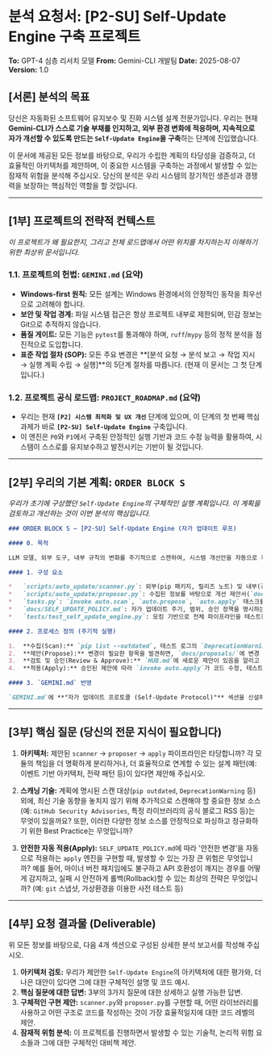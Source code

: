 # 분석 요청서: [P2-SU] Self-Update Engine 구축 프로젝트

**To:** GPT-4 심층 리서치 모델
**From:** Gemini-CLI 개발팀
**Date:** 2025-08-07
**Version:** 1.0

## [서론] 분석의 목표

당신은 자동화된 소프트웨어 유지보수 및 진화 시스템 설계 전문가입니다. 우리는 현재 **Gemini-CLI가 스스로 기술 부채를 인지하고, 외부 환경 변화에 적응하며, 지속적으로 자가 개선할 수 있도록 만드는 `Self-Update Engine`을 구축**하는 단계에 진입했습니다.

이 문서에 제공된 모든 정보를 바탕으로, 우리가 수립한 계획의 타당성을 검증하고, 더 효율적인 아키텍처를 제안하며, 이 중요한 시스템을 구축하는 과정에서 발생할 수 있는 잠재적 위험을 분석해 주십시오. 당신의 분석은 우리 시스템의 장기적인 생존성과 경쟁력을 보장하는 핵심적인 역할을 할 것입니다.

---

## [1부] 프로젝트의 전략적 컨텍스트

*이 프로젝트가 왜 필요한지, 그리고 전체 로드맵에서 어떤 위치를 차지하는지 이해하기 위한 최상위 문서입니다.*

### 1.1. 프로젝트의 헌법: `GEMINI.md` (요약)
- **Windows-first 원칙:** 모든 설계는 Windows 환경에서의 안정적인 동작을 최우선으로 고려해야 합니다.
- **보안 및 작업 경계:** 파일 시스템 접근은 항상 프로젝트 내부로 제한되며, 민감 정보는 Git으로 추적하지 않습니다.
- **품질 게이트:** 모든 기능은 `pytest`를 통과해야 하며, `ruff`/`mypy` 등의 정적 분석을 점진적으로 도입합니다.
- **표준 작업 절차 (SOP):** 모든 주요 변경은 **[분석 요청 → 분석 보고 → 작업 지시 → 실행 계획 수립 → 실행]**의 5단계 절차를 따릅니다. (현재 이 문서는 그 첫 단계입니다.)

### 1.2. 프로젝트 공식 로드맵: `PROJECT_ROADMAP.md` (요약)
- 우리는 현재 **`[P2] 시스템 최적화 및 UX 개선`** 단계에 있으며, 이 단계의 첫 번째 핵심 과제가 바로 **`[P2-SU] Self-Update Engine`** 구축입니다.
- 이 엔진은 `P0`와 `P1`에서 구축된 안정적인 실행 기반과 코드 수정 능력을 활용하여, 시스템이 스스로를 유지보수하고 발전시키는 기반이 될 것입니다.

---

## [2부] 우리의 기본 계획: `ORDER BLOCK S`

*우리가 초기에 구상했던 `Self-Update Engine`의 구체적인 실행 계획입니다. 이 계획을 검토하고 개선하는 것이 이번 분석의 핵심입니다.*

```markdown
### ORDER BLOCK S — [P2-SU] Self-Update Engine (자가 업데이트 루프)

#### 0. 목적

LLM 모델, 외부 도구, 내부 규칙의 변화를 주기적으로 스캔하여, 시스템 개선안을 자동으로 제안하고, 승인 시 반영하는 자동화된 **자가 개선 루프**를 확립한다.

#### 1. 구성 요소

*   `scripts/auto_update/scanner.py`: 외부(pip 패키지, 릴리즈 노트) 및 내부(경고 로그, 규칙 위반) 정보를 수집한다.
*   `scripts/auto_update/proposer.py`: 수집된 정보를 바탕으로 개선 제안서(`docs/proposals/auto_update_YYYYMMDD.md`)를 자동 생성한다.
*   `tasks.py`: `invoke auto.scan`, `auto.propose`, `auto.apply` 태스크를 추가한다.
*   `docs/SELF_UPDATE_POLICY.md`: 자가 업데이트 주기, 범위, 승인 정책을 명시하는 최상위 정책 문서를 생성한다.
*   `tests/test_self_update_engine.py`: 모킹 기반으로 전체 파이프라인을 테스트한다.

#### 2. 프로세스 정의 (주기적 실행)

1.  **수집(Scan):** `pip list --outdated`, 테스트 로그의 `DeprecationWarning`, 외부 도구의 릴리즈 노트(웹 에이전트 활용), `GEMINI.md` 규칙 위반 패턴 등을 스캔한다.
2.  **제안(Propose):** 변경이 필요한 항목을 발견하면, `docs/proposals/`에 변경 권고안 마크다운 파일을 자동 생성한다. (WHAT/WHY/HOW 형식)
3.  **검토 및 승인(Review & Approve):** `HUB.md`에 새로운 제안이 있음을 알리고 사용자의 검토를 기다린다. `SELF_UPDATE_POLICY.md`에 정의된 '자동 승인 가능' 항목(예: 사소한 lint 수정)은 즉시 적용한다.
4.  **적용(Apply):** 승인된 제안에 따라 `invoke auto.apply`가 코드 수정, 테스트, 커밋을 수행한다.

#### 3. `GEMINI.md` 반영

`GEMINI.md`에 **"자가 업데이트 프로토콜 (Self-Update Protocol)"** 섹션을 신설하고, 위 프로세스와 `docs/SELF_UPDATE_POLICY.md`를 참조하도록 명시한다.
```

---

## [3부] 핵심 질문 (당신의 전문 지식이 필요합니다)

1.  **아키텍처:** 제안된 `scanner` -> `proposer` -> `apply` 파이프라인은 타당합니까? 각 모듈의 책임을 더 명확하게 분리하거나, 더 효율적으로 연계할 수 있는 설계 패턴(예: 이벤트 기반 아키텍처, 전략 패턴 등)이 있다면 제안해 주십시오.

2.  **스캐닝 기술:** 계획에 명시된 스캔 대상(`pip outdated`, `DeprecationWarning` 등) 외에, 최신 기술 동향을 놓치지 않기 위해 추가적으로 스캔해야 할 중요한 정보 소스(예: `GitHub Security Advisories`, 특정 라이브러리의 공식 블로그 RSS 등)는 무엇이 있을까요? 또한, 이러한 다양한 정보 소스를 안정적으로 파싱하고 정규화하기 위한 Best Practice는 무엇입니까?

3.  **안전한 자동 적용(Apply):** `SELF_UPDATE_POLICY.md`에 따라 '안전한 변경'을 자동으로 적용하는 `apply` 엔진을 구현할 때, 발생할 수 있는 가장 큰 위험은 무엇입니까? 예를 들어, 마이너 버전 패치임에도 불구하고 API 호환성이 깨지는 경우를 어떻게 감지하고, 실패 시 안전하게 롤백(Rollback)할 수 있는 최상의 전략은 무엇입니까? (예: `git` 스냅샷, 가상환경을 이용한 사전 테스트 등)

---

## [4부] 요청 결과물 (Deliverable)

위 모든 정보를 바탕으로, 다음 4개 섹션으로 구성된 상세한 분석 보고서를 작성해 주십시오.

1.  **아키텍처 검토:** 우리가 제안한 `Self-Update Engine`의 아키텍처에 대한 평가와, 더 나은 대안이 있다면 그에 대한 구체적인 설명 및 코드 예시.
2.  **핵심 질문에 대한 답변:** 3부의 3가지 질문에 대한 상세하고 실행 가능한 답변.
3.  **구체적인 구현 제안:** `scanner.py`와 `proposer.py`를 구현할 때, 어떤 라이브러리를 사용하고 어떤 구조로 코드를 작성하는 것이 가장 효율적일지에 대한 코드 레벨의 제안.
4.  **잠재적 위험 분석:** 이 프로젝트를 진행하면서 발생할 수 있는 기술적, 논리적 위험 요소들과 그에 대한 구체적인 대비책 제안.
